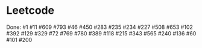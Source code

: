 # Leetcode
Done:
#1
#11
#609
#793
#46
#450
#283
#235
#234
#227
#508
#653
#102
#392
#129
#329
#72
#769
#780
#389
#118
#215
#343
#565
#240
#136
#60
#101
#200
